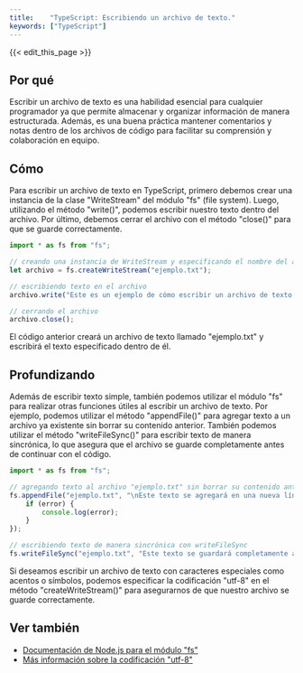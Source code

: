 ```yaml
---
title:    "TypeScript: Escribiendo un archivo de texto."
keywords: ["TypeScript"]
---
```


{{< edit_this_page >}}

## Por qué

Escribir un archivo de texto es una habilidad esencial para cualquier programador ya que permite almacenar y organizar información de manera estructurada. Además, es una buena práctica mantener comentarios y notas dentro de los archivos de código para facilitar su comprensión y colaboración en equipo.

## Cómo

Para escribir un archivo de texto en TypeScript, primero debemos crear una instancia de la clase "WriteStream" del módulo "fs" (file system). Luego, utilizando el método "write()", podemos escribir nuestro texto dentro del archivo. Por último, debemos cerrar el archivo con el método "close()" para que se guarde correctamente.

```TypeScript
import * as fs from "fs";

// creando una instancia de WriteStream y especificando el nombre del archivo
let archivo = fs.createWriteStream("ejemplo.txt");

// escribiendo texto en el archivo
archivo.write("Este es un ejemplo de cómo escribir un archivo de texto en TypeScript.");

// cerrando el archivo
archivo.close();
```

El código anterior creará un archivo de texto llamado "ejemplo.txt" y escribirá el texto especificado dentro de él.

## Profundizando

Además de escribir texto simple, también podemos utilizar el módulo "fs" para realizar otras funciones útiles al escribir un archivo de texto. Por ejemplo, podemos utilizar el método "appendFile()" para agregar texto a un archivo ya existente sin borrar su contenido anterior. También podemos utilizar el método "writeFileSync()" para escribir texto de manera sincrónica, lo que asegura que el archivo se guarde completamente antes de continuar con el código.

```TypeScript
import * as fs from "fs";

// agregando texto al archivo "ejemplo.txt" sin borrar su contenido anterior
fs.appendFile("ejemplo.txt", "\nEste texto se agregará en una nueva línea.", (error) => {
    if (error) {
        console.log(error);
    }
});

// escribiendo texto de manera sincrónica con writeFileSync
fs.writeFileSync("ejemplo.txt", "Este texto se guardará completamente antes de continuar con el código.");
```

Si deseamos escribir un archivo de texto con caracteres especiales como acentos o símbolos, podemos especificar la codificación "utf-8" en el método "createWriteStream()" para asegurarnos de que nuestro archivo se guarde correctamente.

## Ver también

- [Documentación de Node.js para el módulo "fs"](https://nodejs.org/api/fs.html)
- [Más información sobre la codificación "utf-8"](https://es.wikipedia.org/wiki/UTF-8)